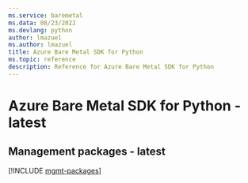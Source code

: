```yaml
---
ms.service: baremetal
ms.data: 08/23/2022
ms.devlang: python
author: lmazuel
ms.author: lmazuel
title: Azure Bare Metal SDK for Python
ms.topic: reference
description: Reference for Azure Bare Metal SDK for Python
---
```

# Azure Bare Metal SDK for Python - latest

## Management packages - latest
[!INCLUDE [mgmt-packages](bare-metal-mgmt-index.md)]